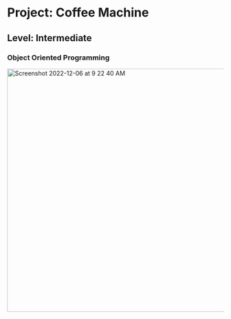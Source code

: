# Project: Coffee Machine

## Level:  Intermediate

### Object Oriented Programming

<img width="567" alt="Screenshot 2022-12-06 at 9 22 40 AM" src="https://user-images.githubusercontent.com/81766272/205938129-43b7a906-9ae7-499e-a651-1c562dcaf742.png">
